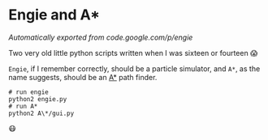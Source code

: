 # Engie and A*
_Automatically exported from code.google.com/p/engie_

Two very old little python scripts written when I was sixteen or fourteen :scream:

`Engie`, if I remember correctly, should be a particle simulator, and `A*`, as the name suggests, should be an [A*](http://en.wikipedia.org/wiki/A*_search_algorithm "A*") path finder.


```
# run engie
python2 engie.py
# run A*
python2 A\*/gui.py
```

:mask:
